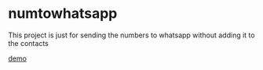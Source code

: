 # numtowhatsapp
This project is just for sending the numbers to whatsapp without adding it to the contacts

<a href="https://kartheekgj.github.io/numtowhatsapp/" target="_blank">demo<a>
